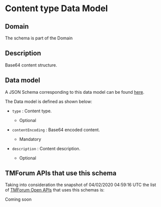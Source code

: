 # Content type Data Model

## Domain

The  schema is part of the  Domain

## Description

Base64 content structure.

## Data model

A JSON Schema corresponding to this data model can be found
[here](https://github.com/tmforum-rand/schemas/blob/candidates/Common/ContentType.schema.json).

The Data model is defined as shown below:

- `type` : Content type.

  - Optional


- `contentEncoding` : Base64 encoded content.

  - Mandatory


- `description` : Content description.

  - Optional






## TMForum APIs that use this schema

Taking into consideration the snapshot of 04/02/2020 04:59:16 UTC the list of [TMForum Open APIs](https://www.tmforum.org/open-apis/) that uses this schemas is:

Coming soon